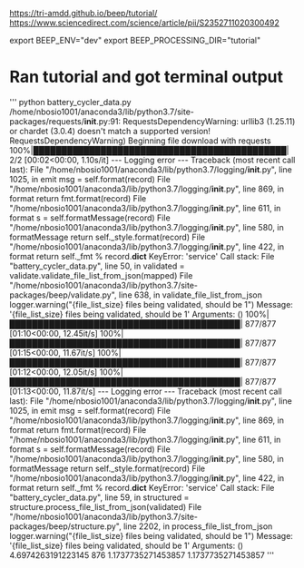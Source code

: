 https://tri-amdd.github.io/beep/tutorial/
https://www.sciencedirect.com/science/article/pii/S2352711020300492


export BEEP_ENV="dev"
export BEEP_PROCESSING_DIR="tutorial"

# Ran tutorial and got terminal output

'''
python battery_cycler_data.py 
/home/nbosio1001/anaconda3/lib/python3.7/site-packages/requests/__init__.py:91: RequestsDependencyWarning: urllib3 (1.25.11) or chardet (3.0.4) doesn't match a supported version!
  RequestsDependencyWarning)
Beginning file download with requests
100%|█████████████████████████████████████████████| 2/2 [00:02<00:00,  1.10s/it]
--- Logging error ---
Traceback (most recent call last):
  File "/home/nbosio1001/anaconda3/lib/python3.7/logging/__init__.py", line 1025, in emit
    msg = self.format(record)
  File "/home/nbosio1001/anaconda3/lib/python3.7/logging/__init__.py", line 869, in format
    return fmt.format(record)
  File "/home/nbosio1001/anaconda3/lib/python3.7/logging/__init__.py", line 611, in format
    s = self.formatMessage(record)
  File "/home/nbosio1001/anaconda3/lib/python3.7/logging/__init__.py", line 580, in formatMessage
    return self._style.format(record)
  File "/home/nbosio1001/anaconda3/lib/python3.7/logging/__init__.py", line 422, in format
    return self._fmt % record.__dict__
KeyError: 'service'
Call stack:
  File "battery_cycler_data.py", line 50, in <module>
    validated = validate.validate_file_list_from_json(mapped)
  File "/home/nbosio1001/anaconda3/lib/python3.7/site-packages/beep/validate.py", line 638, in validate_file_list_from_json
    logger.warning("{file_list_size} files being validated, should be 1")
Message: '{file_list_size} files being validated, should be 1'
Arguments: ()
100%|█████████████████████████████████████████| 877/877 [01:10<00:00, 12.45it/s]
100%|█████████████████████████████████████████| 877/877 [01:15<00:00, 11.67it/s]
100%|█████████████████████████████████████████| 877/877 [01:12<00:00, 12.05it/s]
100%|█████████████████████████████████████████| 877/877 [01:13<00:00, 11.87it/s]
--- Logging error ---
Traceback (most recent call last):
  File "/home/nbosio1001/anaconda3/lib/python3.7/logging/__init__.py", line 1025, in emit
    msg = self.format(record)
  File "/home/nbosio1001/anaconda3/lib/python3.7/logging/__init__.py", line 869, in format
    return fmt.format(record)
  File "/home/nbosio1001/anaconda3/lib/python3.7/logging/__init__.py", line 611, in format
    s = self.formatMessage(record)
  File "/home/nbosio1001/anaconda3/lib/python3.7/logging/__init__.py", line 580, in formatMessage
    return self._style.format(record)
  File "/home/nbosio1001/anaconda3/lib/python3.7/logging/__init__.py", line 422, in format
    return self._fmt % record.__dict__
KeyError: 'service'
Call stack:
  File "battery_cycler_data.py", line 59, in <module>
    structured = structure.process_file_list_from_json(validated)
  File "/home/nbosio1001/anaconda3/lib/python3.7/site-packages/beep/structure.py", line 2202, in process_file_list_from_json
    logger.warning("{file_list_size} files being validated, should be 1")
Message: '{file_list_size} files being validated, should be 1'
Arguments: ()
4.6974263191223145
876
1.1737735271453857
1.1737735271453857
'''
  
